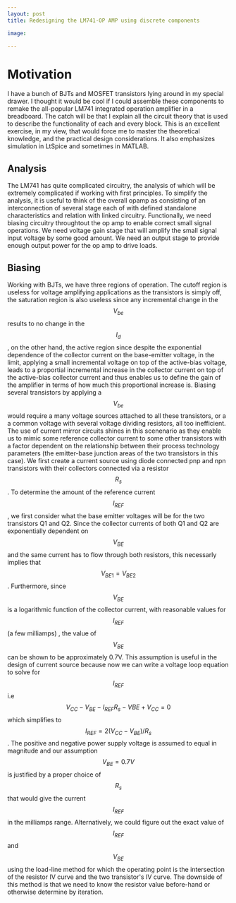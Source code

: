 ```yaml
---
layout: post
title: Redesigning the LM741-OP AMP using discrete components

image: 

---
```


# Motivation

I have a bunch of BJTs and MOSFET transistors lying around in my special drawer. I thought it would be cool if I could assemble these components to remake the all-popular LM741 integrated operation amplifier in a breadboard. The catch will 
be that I explain all the circuit theory that is used to describe the functionality of each and every block. This is an excellent exercise, in my view, that would 
force me to master the theoretical knowledge, and the practical design considerations. It also emphasizes simulation in LtSpice and sometimes in MATLAB. 

## Analysis

The LM741 has quite complicated circuitry, the analysis of which will be extremely complicated if working with first principles. To simplify the analysis, it is useful to think of
the overall opamp as consisting of an interconnection of several stage each of with defined standalone characteristics and relation with linked circuitry. Functionally, we need biasing circuitry throughtout the op amp to enable correct small signal operations. We need voltage gain stage that will amplify the small signal input voltage by some good amount. We need an output stage to provide enough output power for the op amp to drive loads. 

## Biasing

Working with BJTs, we have three regions of operation. The cutoff region is useless for voltage amplifying applications as the transistors is simply off, the saturation region is also useless since any incremental change in the $$ \begin{equation} V_{be} \end {equation} $$ results to no change in the $$\begin{equation} I_{d} \end{equation} $$, on the other hand, the active region since despite the exponential dependence of the collector current on the base-emitter voltage, in the limit, applying a small incremental voltage on top of the active-bias voltage, leads to a proportial incremental increase in the collector current on top of the active-bias collector current and thus enables us to define the gain of the amplifier in terms of how much this proportional increase is. Biasing several transistors by applying a $$ \begin{equation} V_{be} \end{equation}$$ would require a many voltage sources attached to all these transistors, or a a common voltage with several voltage dividing resistors, all too inefficient. The use of current mirror circuits shines in this scenenario as they enable us to mimic some reference collector current to some other transistors with a factor dependent on the relationship between their process technology parameters (the emitter-base junction areas of the two transistors in this case). We first create a current source using diode connected pnp and npn transistors with their collectors connected via a resistor $$ \begin{equation} R_s \end{equation} $$. To determine the amount of the reference current $$ \begin{equation} I_{REF} \end{equation}$$, we first consider what the base emitter voltages will be for the two transistors Q1 and Q2. Since the collector currents of both Q1 and Q2 are exponentially dependent on $$ \begin{equation} V_{BE} \end{equation} $$ and the same current has to flow through both resistors, this necessarly implies that $$\begin{equation} V_{BE1} = V_{BE2} \end{equation} $$ . Furthermore, since $$ \begin{equation} V_{BE} \end{equation}$$ is a logarithmic function of the collector current, with reasonable values for $$ \begin{equation} I_{REF} \end {equation}$$ (a few milliamps) , the  value of $$ \begin{equation} V_{BE} \end{equation} $$ can be shown to be approximately 0.7V. This assumption is useful in the design of current source because now we can write a voltage loop equation to solve for $$ \begin{equation} I_{REF} \end{equation}$$ i.e  $$\begin{equation}  V_{CC} - V_{BE} - I_{REF} R_s -V{BE}+V_{CC}=0 \end{equation} $$ which simplifies to  $$\begin{equation}  I_{REF}= 2(V_{CC}- V_{BE})/R_s \end{equation} $$. The positive and negative power supply voltage is assumed to equal in magnitude and our assumption $$\begin{equation}  V_{BE}=0.7V \end {equation} $$ is justified by a proper choice of $$ R_s $$ that would give the current $$ \begin{equation} I_{REF} \end{equation} $$ in the milliamps range. Alternatively, we could figure out the exact value of $$ \begin{equation} I_{REF} \end{equation} $$ and $$\begin{equation}  V_{BE} \end{equation} $$ using the load-line method for which the operating point is the intersection of the resistor IV curve and the two transistor's IV curve. The downside of this method is that we need to know the resistor value before-hand or otherwise determine by iteration. 

